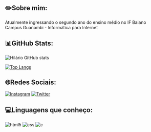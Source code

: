 ## ✏️Sobre mim:

Atualmente ingressando o segundo ano do ensino médio no IF Baiano Campus Guanambi - Informática para Internet

## 📊GitHub Stats:

![Hilário GitHub stats](https://github-readme-stats.vercel.app/api?username=hilariosp&show_icons=true&theme=merko&count_private=true)

[![Top Langs](https://github-readme-stats.vercel.app/api/top-langs/?username=hilariosp&show_icons=true&theme=merko&count_private=true)](https://github.com/hilariosp/github-readme-stats)


## 🌐Redes Sociais:
[![Instagram](https://img.shields.io/badge/Instagram-E4405F?style=for-the-badge&logo=instagram&logoColor=white)](https://www.instagram.com/hilario.saraiva/)
[![Twitter](https://img.shields.io/badge/Twitter-1DA1F2?style=for-the-badge&logo=twitter&logoColor=white)](https://www.twitter.com/hilariosaraivap)	

## 💻Linguagens que conheço:

<div style="display: inline_block">
  <img align="center" alt="html5" src="https://img.shields.io/badge/HTML5-E34F26?style=for-the-badge&logo=html5&logoColor=white" />
  <img align="center" alt="css" src="https://img.shields.io/badge/CSS3-1572B6?style=for-the-badge&logo=css3&logoColor=white" />
  <img align="center" alt="c" src="https://img.shields.io/badge/C-00599C?style=for-the-badge&logo=c&logoColor=white" />
</div><br/>


<!--
**hilariosp/hilariosp** is a ✨ _special_ ✨ repository because its `README.md` (this file) appears on your GitHub profile.

Here are some ideas to get you started:

- 🔭 I’m currently working on ...
- 🌱 I’m currently learning ...
- 👯 I’m looking to collaborate on ...
- 🤔 I’m looking for help with ...
- 💬 Ask me about ...
- 📫 How to reach me: ...
- 😄 Pronouns: ...
- ⚡ Fun fact: ...
-->
